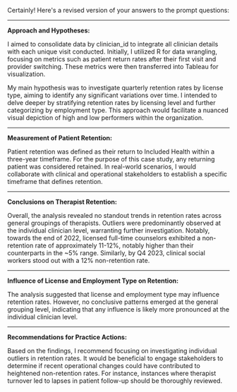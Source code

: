 Certainly! Here's a revised version of your answers to the prompt questions:

---

**Approach and Hypotheses:**

I aimed to consolidate data by clinician_id to integrate all clinician details with each unique visit conducted. Initially, I utilized R for data wrangling, focusing on metrics such as patient return rates after their first visit and provider switching. These metrics were then transferred into Tableau for visualization.

My main hypothesis was to investigate quarterly retention rates by license type, aiming to identify any significant variations over time. I intended to delve deeper by stratifying retention rates by licensing level and further categorizing by employment type. This approach would facilitate a nuanced visual depiction of high and low performers within the organization.

---

**Measurement of Patient Retention:**

Patient retention was defined as their return to Included Health within a three-year timeframe. For the purpose of this case study, any returning patient was considered retained. In real-world scenarios, I would collaborate with clinical and operational stakeholders to establish a specific timeframe that defines retention.

---

**Conclusions on Therapist Retention:**

Overall, the analysis revealed no standout trends in retention rates across general groupings of therapists. Outliers were predominantly observed at the individual clinician level, warranting further investigation. Notably, towards the end of 2022, licensed full-time counselors exhibited a non-retention rate of approximately 11-12%, notably higher than their counterparts in the ~5% range. Similarly, by Q4 2023, clinical social workers stood out with a 12% non-retention rate.

---

**Influence of License and Employment Type on Retention:**

The analysis suggested that license and employment type may influence retention rates. However, no conclusive patterns emerged at the general grouping level, indicating that any influence is likely more pronounced at the individual clinician level.

---

**Recommendations for Practice Actions:**

Based on the findings, I recommend focusing on investigating individual outliers in retention rates. It would be beneficial to engage stakeholders to determine if recent operational changes could have contributed to heightened non-retention rates. For instance, instances where therapist turnover led to lapses in patient follow-up should be thoroughly reviewed.

